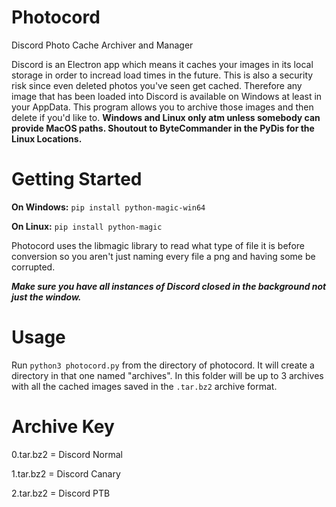 # Photocord
Discord Photo Cache Archiver and Manager

Discord is an Electron app which means it caches your images in its local storage in order to incread load times in the future. This is also a security risk since even deleted photos you've seen get cached. Therefore any image that has been loaded into Discord is available on Windows at least in your AppData. This program allows you to archive those images and then delete if you'd like to. **Windows and Linux only atm unless somebody can provide MacOS paths. Shoutout to ByteCommander in the PyDis for the Linux Locations.**

# Getting Started

**On Windows:**
`pip install python-magic-win64`

**On Linux:**
`pip install python-magic`

Photocord uses the libmagic library to read what type of file it is before conversion so you aren't just naming every file a png and having some be corrupted.

***Make sure you have all instances of Discord closed in the background not just the window.***

# Usage
Run `python3 photocord.py` from the directory of photocord. It will create a directory in that one named "archives". In this folder will be up to 3 archives with all the cached images saved in the `.tar.bz2` archive format.

# Archive Key

0.tar.bz2 = Discord Normal

1.tar.bz2 = Discord Canary

2.tar.bz2 = Discord PTB
